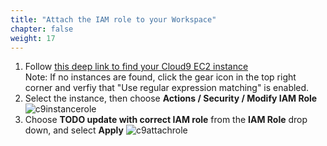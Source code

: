 ```yaml
---
title: "Attach the IAM role to your Workspace"
chapter: false
weight: 17
---
```


1. Follow [this deep link to find your Cloud9 EC2 instance](https://console.aws.amazon.com/ec2/v2/home?#Instances:tag:Name=aws-cloud9-.*workshop.*;sort=desc:launchTime) <br> Note: If no instances are found, click the gear icon in the top right corner and verfiy that "Use regular expression matching" is enabled.
1. Select the instance, then choose **Actions / Security / Modify IAM Role**
![c9instancerole](/images/attach-role.png)
1. Choose **TODO update with correct IAM role** from the **IAM Role** drop down, and select **Apply**
![c9attachrole](/images/attach-role-2.png)
